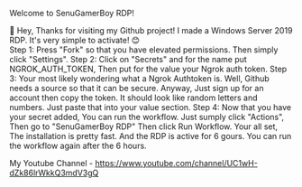 Welcome to SenuGamerBoy RDP!

🧡    Hey, Thanks for visiting my Github project! I made a Windows Server 2019 RDP. It's very simple to activate!
😊   
Step 1: Press "Fork" so that you have elevated permissions. Then simply click "Settings".
Step 2: Click on "Secrets" and for the name put NGROK_AUTH_TOKEN, Then put for the value your Ngrok auth token.
Step 3: Your most likely wondering what a Ngrok Authtoken is. Well, Github needs a source so that it can be secure. Anyway, Just sign up for an account then copy the token. It should look like random letters and numbers. Just paste that into your value section.
Step 4: Now that you have your secret added, You can run the workflow. Just sumply click "Actions", Then go to "SenuGamerBoy RDP" Then click Run Workflow. Your all set, The installation is pretty fast. And the RDP is active for 6 gours. You can run the workflow again after the 6 hours.

My Youtube Channel - https://www.youtube.com/channel/UC1wH-dZk86lrWkkQ3mdV3gQ
